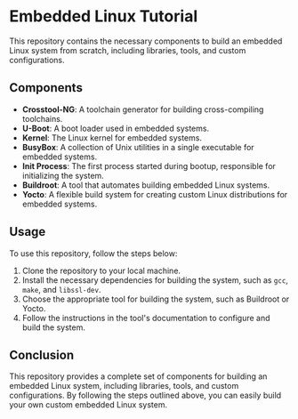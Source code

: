 # Embedded Linux Tutorial

This repository contains the necessary components to build an embedded Linux system from scratch, including libraries, tools, and custom configurations.

## Components

- **Crosstool-NG**: A toolchain generator for building cross-compiling toolchains.
- **U-Boot**: A boot loader used in embedded systems.
- **Kernel**: The Linux kernel for embedded systems.
- **BusyBox**: A collection of Unix utilities in a single executable for embedded systems.
- **Init Process**: The first process started during bootup, responsible for initializing the system.
- **Buildroot**: A tool that automates building embedded Linux systems.
- **Yocto**: A flexible build system for creating custom Linux distributions for embedded systems.

## Usage

To use this repository, follow the steps below:

1. Clone the repository to your local machine.
2. Install the necessary dependencies for building the system, such as `gcc`, `make`, and `libssl-dev`.
3. Choose the appropriate tool for building the system, such as Buildroot or Yocto.
4. Follow the instructions in the tool's documentation to configure and build the system.

## Conclusion

This repository provides a complete set of components for building an embedded Linux system, including libraries, tools, and custom configurations. By following the steps outlined above, you can easily build your own custom embedded Linux system.